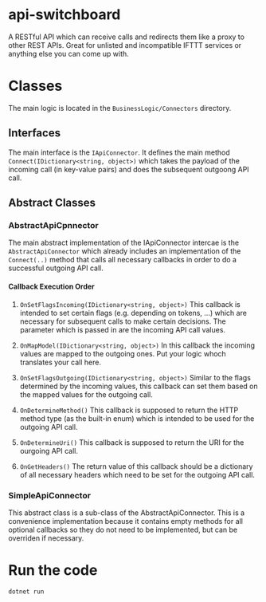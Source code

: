 # api-switchboard
A RESTful API which can receive calls and redirects them like a proxy to other REST APIs. Great for unlisted and incompatible IFTTT services or anything else you can come up with.


# Classes
The main logic is located in the ``BusinessLogic/Connectors`` directory.

## Interfaces
The main interface is the ``IApiConnector``. It defines the main method ``Connect(IDictionary<string, object>)`` which takes the payload of the incoming call (in key-value pairs) and does the subsequent outgoong API call.

## Abstract Classes

### AbstractApiCpnnector
The main abstract implementation of the IApiConnector intercae is the ``AbstractApiConnector`` which already includes an implementation of the ``Connect(..)`` method that calls all necessary callbacks in order to do a successful outgoing API call.
#### Callback Execution Order
1. ``OnSetFlagsIncoming(IDictionary<string, object>)`` 
  This callback is intended to set certain flags (e.g. depending on tokens, ...) which are necessary for subsequent calls to make certain decisions. The parameter which is passed in are the incoming API call values.

2. ``OnMapModel(IDictionary<string, object>)``
  In this callback the incoming values are mapped to the outgoing ones. Put your logic whoch translates your call here.

3. ``OnSetFlagsOutgoing(IDictionary<string, object>)``
  Similar to the flags determined by the incoming values, this callback can set them based on the mapped values for the outgoing call.

4. ``OnDetermineMethod()``
  This callback is supposed to return the HTTP method type (as the built-in enum) which is intended to be used for the outgoing API call.

5. ``OnDetermineUri()``
  This callback is supposed to return the URI for the ourgoing API call.

6. ``OnGetHeaders()``
  The return value of this callback should be a dictionary of all necessary headers which need to be set for the outgoing API call.

### SimpleApiConnector
This abstract class is a sub-class of the AbstractApiConnector. This is a convenience implementation because it contains empty methods for all optional callbacks so they do not need to be implemented, but can be overriden if necessary.

# Run the code
``dotnet run``
